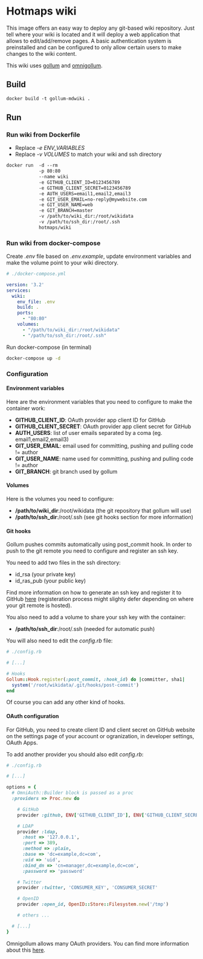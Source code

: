 # Hotmaps wiki

This image offers an easy way to deploy any git-based wiki repository.
Just tell where your wiki is located and it will deploy a web application that allows to edit/add/remove pages. A basic authentication system is preinstalled and can be configured to only allow certain users to make changes to the wiki content.

This wiki uses [gollum](https://github.com/gollum/gollum) and [omnigollum](https://github.com/arr2036/omnigollum).

## Build

``` Dockerfile
docker build -t gollum-mdwiki .
```

## Run

### Run wiki from Dockerfile

- Replace *-e ENV_VARIABLES*
- Replace *-v VOLUMES* to match your wiki and ssh directory

``` Dockerfile
docker run  -d --rm
            -p 80:80
            --name wiki
            -e GITHUB_CLIENT_ID=0123456789
            -e GITHUB_CLIENT_SECRET=0123456789
            -e AUTH_USERS=email1,email2,email3
            -e GIT_USER_EMAIL=no-reply@mywebsite.com
            -e GIT_USER_NAME=web
            -e GIT_BRANCH=master
            -v /path/to/wiki_dir:/root/wikidata
            -v /path/to/ssh_dir:/root/.ssh
            hotmaps/wiki
```

### Run wiki from docker-compose

Create *.env* file based on *.env.example*, update environment variables and make the volume point to your wiki directory.

``` yaml
# ./docker-compose.yml

version: '3.2'
services:
  wiki:
    env_file: .env
    build: .
    ports:
      - "80:80"
    volumes:
      - "/path/to/wiki_dir:/root/wikidata"
      - "/path/to/ssh_dir:/root/.ssh"
```

Run docker-compose (in terminal)

``` bash
docker-compose up -d
```

### Configuration

#### Environment variables

Here are the environment variables that you need to configure to make the container work:

- **GITHUB_CLIENT_ID**: OAuth provider app client ID for GitHub
- **GITHUB_CLIENT_SECRET**: OAuth provider app client secret for GitHub
- **AUTH_USERS**: list of user emails separated by a coma (eg. email1,email2,email3)
- **GIT_USER_EMAIL**: email used for committing, pushing and pulling code != author
- **GIT_USER_NAME**: name used for committing, pushing and pulling code != author
- **GIT_BRANCH**: git branch used by gollum

#### Volumes

Here is the volumes you need to configure:

- **/path/to/wiki_dir**:/root/wikidata (the git repository that gollum will use)
- **/path/to/ssh_dir**:/root/.ssh (see git hooks section for more information)

#### Git hooks

Gollum pushes commits automatically using post_commit hook.
In order to push to the git remote you need to configure and register an ssh key.

You need to add two files in the ssh directory:

- id_rsa (your private key)
- id_ras_pub (your public key)

Find more information on how to generate an ssh key and register it to GitHub [here](https://help.github.com/en/github/authenticating-to-github/connecting-to-github-with-ssh) (registeration process might slighty defer depending on where your git remote is hosted).

You also need to add a volume to share your ssh key with the container:

- **/path/to/ssh_dir**:/root/.ssh (needed for automatic push)

You will also need to edit the *config.rb* file:

``` ruby
# ./config.rb

# [...]

# Hooks
Gollum::Hook.register(:post_commit, :hook_id) do |committer, sha1|
  system('/root/wikidata/.git/hooks/post-commit')
end
```

Of course you can add any other kind of hooks.

#### OAuth configuration

For GitHub, you need to create client ID and client secret on GitHub website on the settings page of your account or ogranization, in developer settings, OAuth Apps.

To add another provider you should also edit *config.rb*:

``` ruby
# ./config.rb

# [...]

options = {
  # OmniAuth::Builder block is passed as a proc
  :providers => Proc.new do

    # GitHub
    provider :github, ENV['GITHUB_CLIENT_ID'], ENV['GITHUB_CLIENT_SECRET'],

    # LDAP
    provider :ldap,
      :host => '127.0.0.1',
      :port => 389,
      :method => :plain,
      :base => 'dc=example,dc=com',
      :uid => 'uid',
      :bind_dn => 'cn=manager,dc=example,dc=com',
      :password => 'password'

    # Twitter
    provider :twitter, 'CONSUMER_KEY', 'CONSUMER_SECRET'

    # OpenID
    provider :open_id, OpenID::Store::Filesystem.new('/tmp')  

    # others ...

  # [...]
}
```

Omnigollum allows many OAuth providers. You can find more information about this [here](https://github.com/arr2036/omnigollum).
